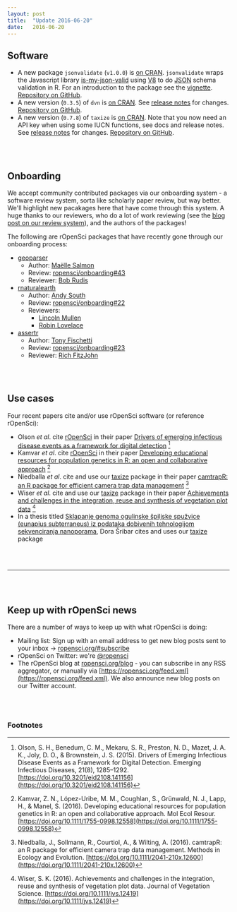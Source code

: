 ```yaml
---
layout: post
title:  "Update 2016-06-20"
date:   2016-06-20
---
```


## Software

* A new package `jsonvalidate` (`v1.0.0`) is [on CRAN](https://cran.rstudio.com/web/packages/jsonvalidate). `jsonvalidate` wraps the Javascript library [is-my-json-valid](https://github.com/mafintosh/is-my-json-valid) using [V8](https://cran.r-project.org/web/packages/V8/index.html) to do [JSON](https://en.wikipedia.org/wiki/JSON) schema validation in R. For an introduction to the package see the [vignette](https://cran.rstudio.com/web/packages/jsonvalidate/vignettes/jsonvalidate.html). [Repository on GitHub][jsonvalidate].
* A new version (`0.3.5`) of `dvn` is [on CRAN](https://cran.rstudio.com/web/packages/dvn). See [release notes](https://github.com/ropensci/dvn/releases/tag/v0.3.5) for changes. [Repository on GitHub][dvn].
* A new version (`0.7.8`) of `taxize` is [on CRAN](https://cran.rstudio.com/web/packages/taxize). Note that you now need an API key when using some IUCN functions, see docs and release notes. See [release notes](https://github.com/ropensci/taxize/releases/tag/v0.7.8) for changes. [Repository on GitHub][taxize].

<br><br>

## Onboarding

We accept community contributed packages via our onboarding system - a software review
system, sorta like scholarly paper review, but way better. We'll highlight new pacakages
here that have come through this system. A huge thanks to our reviewers, who
do a lot of work reviewing (see the [blog post on our review system](https://ropensci.org/blog/2016/03/28/software-review)), and the authors of the packages!

The following are rOpenSci packages that have recently gone through our onboarding process:

* [geoparser][geoparser]
    * Author: [Maëlle Salmon](https://github.com/masalmon)
    * Review: [ropensci/onboarding#43](https://github.com/ropensci/onboarding/issues/43)
    * Reviewer: [Bob Rudis](https://github.com/hrbrmstr)
* [rnaturalearth][rnaturalearth]
    * Author: [Andy South](https://github.com/AndySouth)
    * Review: [ropensci/onboarding#22](https://github.com/ropensci/onboarding/issues/22)
    * Reviewers: 
        * [Lincoln Mullen](https://github.com/lmullen)
        * [Robin Lovelace](https://github.com/Robinlovelace)
* [assertr][assertr]
    * Author: [Tony Fischetti](https://github.com/tonyfischetti)
    * Review: [ropensci/onboarding#23](https://github.com/ropensci/onboarding/issues/23)
    * Reviewer: [Rich FitzJohn](https://github.com/richfitz)

<br><br>

## Use cases

Four recent papers cite and/or use rOpenSci software (or reference rOpenSci):

* Olson _et al_. cite [rOpenSci](https://ropensci.org) in their paper [Drivers of emerging infectious disease events as a framework for digital detection](https://doi.org//10.3201/eid2108.141156) [^1]
* Kamvar _et al_. cite [rOpenSci](https://ropensci.org) in their paper [Developing educational resources for population genetics in R: an open and collaborative approach](https://doi.org/10.1111/1755-0998.12558) [^2]
* Niedballa _et al_. cite and use our [taxize][taxize] package in their paper [camtrapR: an R package for efficient camera trap data management](https://doi.org/10.1111/2041-210x.12600) [^3]
* Wiser _et al_. cite and use our [taxize][taxize] package in their paper [Achievements and challenges in the integration, reuse and synthesis of vegetation plot data](https://doi.org/10.1111/jvs.12419) [^4]
* In a thesis titled [Sklapanje genoma ogulinske špiljske spužvice (eunapius subterraneus) iz podataka dobivenih tehnologijom sekvenciranja nanoporama](http://digre.pmf.unizg.hr/4616/1/Diplomski_Sribar_KV-DF-SJ-LL.pdf), Dora Šribar cites and uses our [taxize][taxize] package

<br><br>

-----------------------------

<br><br>

## Keep up with rOpenSci news

There are a number of ways to keep up with what rOpenSci is doing:

* Mailing list: Sign up with an email address to get new blog posts sent to your inbox -> [ropensci.org/#subscribe](https://ropensci.org/#subscribe)
* rOpenSci on Twitter: we're [@ropensci](https://twitter.com/ropensci)
* The rOpenSci blog at [ropensci.org/blog](https://ropensci.org/blog) - you can subscribe in any RSS aggregator, or manually via [https://ropensci.org/feed.xml](https://ropensci.org/feed.xml). We also announce new blog posts on our Twitter account.

[jsonvalidate]: https://github.com/ropenscilabs/jsonvalidate
[dvn]: https://github.com/ropensci/dvn
[taxize]: https://github.com/ropensci/taxize
[geoparser]: https://github.com/ropenscilabs/geoparser
[rnaturalearth]: https://github.com/ropenscilabs/rnaturalearth
[assertr]: https://github.com/ropenscilabs/assertr

<br><br>

### Footnotes

[^1]: Olson, S. H., Benedum, C. M., Mekaru, S. R., Preston, N. D., Mazet, J. A. K., Joly, D. O., & Brownstein, J. S. (2015). Drivers of Emerging Infectious Disease Events as a Framework for Digital Detection. Emerging Infectious Diseases, 21(8), 1285–1292. [https://doi.org/10.3201/eid2108.141156](https://doi.org/10.3201/eid2108.141156)
[^2]: Kamvar, Z. N., López-Uribe, M. M., Coughlan, S., Grünwald, N. J., Lapp, H., & Manel, S. (2016). Developing educational resources for population genetics in R: an open and collaborative approach. Mol Ecol Resour. [https://doi.org/10.1111/1755-0998.12558](https://doi.org/10.1111/1755-0998.12558)
[^3]: Niedballa, J., Sollmann, R., Courtiol, A., & Wilting, A. (2016). camtrapR: an R package for efficient camera trap data management. Methods in Ecology and Evolution. [https://doi.org/10.1111/2041-210x.12600](https://doi.org/10.1111/2041-210x.12600)
[^4]: Wiser, S. K. (2016). Achievements and challenges in the integration, reuse and synthesis of vegetation plot data. Journal of Vegetation Science. [https://doi.org/10.1111/jvs.12419](https://doi.org/10.1111/jvs.12419)
